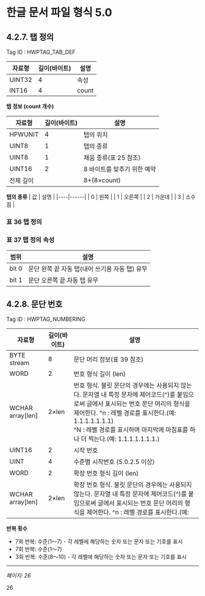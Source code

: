 # 한글 문서 파일 형식 5.0

## 4.2.7. 탭 정의

Tag ID : HWPTAG_TAB_DEF

| 자료형 | 길이(바이트) | 설명 |
|--------|------------|------|
| UINT32 | 4 | 속성 |
| INT16 | 4 | count |

**탭 정보 (count 개수)**

| 자료형 | 길이(바이트) | 설명 |
|--------|------------|------|
| HPWUNIT | 4 | 탭의 위치 |
| UINT8 | 1 | 탭의 종류 |
| UINT8 | 1 | 채움 종류(표 25 참조) |
| UINT16 | 2 | 8 바이트를 맞추기 위한 예약 |
| 전체 길이 | | 8+(8×count) |

**탭의 종류**
| 값 | 설명 |
|----|------|
| 0 | 왼쪽 |
| 1 | 오른쪽 |
| 2 | 가운데 |
| 3 | 소수점 |

### 표 36 탭 정의

### 표 37 탭 정의 속성

| 범위 | 설명 |
|------|------|
| bit 0 | 문단 왼쪽 끝 자동 탭(내어 쓰기용 자동 탭) 유무 |
| bit 1 | 문단 오른쪽 끝 자동 탭 유무 |

## 4.2.8. 문단 번호

Tag ID : HWPTAG_NUMBERING

| 자료형 | 길이(바이트) | 설명 |
|--------|------------|------|
| BYTE stream | 8 | 문단 머리 정보(표 39 참조) |
| WORD | 2 | 번호 형식 길이 (len) |
| WCHAR array[len] | 2×len | 번호 형식. 불릿 문단의 경우에는 사용되지 않는다. 문자열 내 특정 문자에 제어코드(^)를 붙임으로써 글에서 표시되는 번호 문단 머리의 형식을 제어한다. ^n : 레벨 경로를 표시한다.(예: 1.1.1.1.1.1.1)<br>^N : 레벨 경로를 표시하며 마지막에 마침표를 하나 더 찍는다.(예: 1.1.1.1.1.1.1.) |
| UINT16 | 2 | 시작 번호 |
| UINT | 4 | 수준별 시작번호 (5.0.2.5 이상) |
| WORD | 2 | 확장 번호 형식 길이 (len) |
| WCHAR array[len] | 2×len | 확장 번호 형식. 불릿 문단의 경우에는 사용되지 않는다. 문자열 내 특정 문자에 제어코드(^)를 붙임으로써 글에서 표시되는 번호 문단 머리의 형식을 제어한다. ^n : 레벨 경로를 표시한다.(예: |

**반복 횟수**
- 7회 반복: 수준(1～7) - 각 레벨에 해당하는 숫자 또는 문자 또는 기호를 표시
- 7회 반복: 수준(1～7)
- 3회 반복: 수준(8～10) - 각 레벨에 해당하는 숫자 또는 문자 또는 기호를 표시

---
*페이지: 26*

26